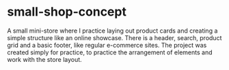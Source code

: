 # small-shop-concept
A small mini-store where I practice laying out product cards and creating a simple structure like an online showcase. There is a header, search, product grid and a basic footer, like regular e-commerce sites. The project was created simply for practice, to practice the arrangement of elements and work with the store layout.
